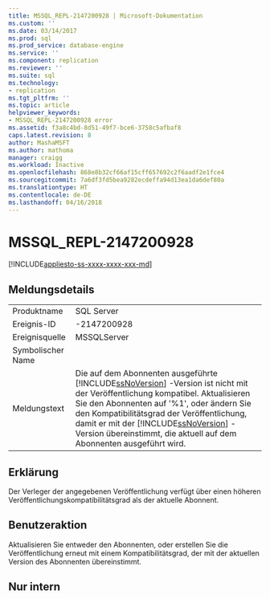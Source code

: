 ```yaml
---
title: MSSQL_REPL-2147200928 | Microsoft-Dokumentation
ms.custom: ''
ms.date: 03/14/2017
ms.prod: sql
ms.prod_service: database-engine
ms.service: ''
ms.component: replication
ms.reviewer: ''
ms.suite: sql
ms.technology:
- replication
ms.tgt_pltfrm: ''
ms.topic: article
helpviewer_keywords:
- MSSQL_REPL-2147200928 error
ms.assetid: f3a8c4bd-8d51-49f7-bce6-3758c5afbaf8
caps.latest.revision: 8
author: MashaMSFT
ms.author: mathoma
manager: craigg
ms.workload: Inactive
ms.openlocfilehash: 868e8b32cf66af15cff657692c2f6aadf2e1fce4
ms.sourcegitcommit: 7a6df3fd5bea9282ecdeffa94d13ea1da6def80a
ms.translationtype: HT
ms.contentlocale: de-DE
ms.lasthandoff: 04/16/2018
---
```

# <a name="mssqlrepl-2147200928"></a>MSSQL_REPL-2147200928
[!INCLUDE[appliesto-ss-xxxx-xxxx-xxx-md](../../includes/appliesto-ss-xxxx-xxxx-xxx-md.md)]
    
## <a name="message-details"></a>Meldungsdetails  
  
|||  
|-|-|  
|Produktname|SQL Server|  
|Ereignis-ID|-2147200928|  
|Ereignisquelle|MSSQLServer|  
|Symbolischer Name||  
|Meldungstext|Die auf dem Abonnenten ausgeführte [!INCLUDE[ssNoVersion](../../includes/ssnoversion-md.md)] -Version ist nicht mit der Veröffentlichung kompatibel. Aktualisieren Sie den Abonnenten auf '%1', oder ändern Sie den Kompatibilitätsgrad der Veröffentlichung, damit er mit der [!INCLUDE[ssNoVersion](../../includes/ssnoversion-md.md)] -Version übereinstimmt, die aktuell auf dem Abonnenten ausgeführt wird.|  
  
## <a name="explanation"></a>Erklärung  
 Der Verleger der angegebenen Veröffentlichung verfügt über einen höheren Veröffentlichungskompatibilitätsgrad als der aktuelle Abonnent.  
  
## <a name="user-action"></a>Benutzeraktion  
 Aktualisieren Sie entweder den Abonnenten, oder erstellen Sie die Veröffentlichung erneut mit einem Kompatibilitätsgrad, der mit der aktuellen Version des Abonnenten übereinstimmt.  
  
## <a name="internal-only"></a>Nur intern  
  
